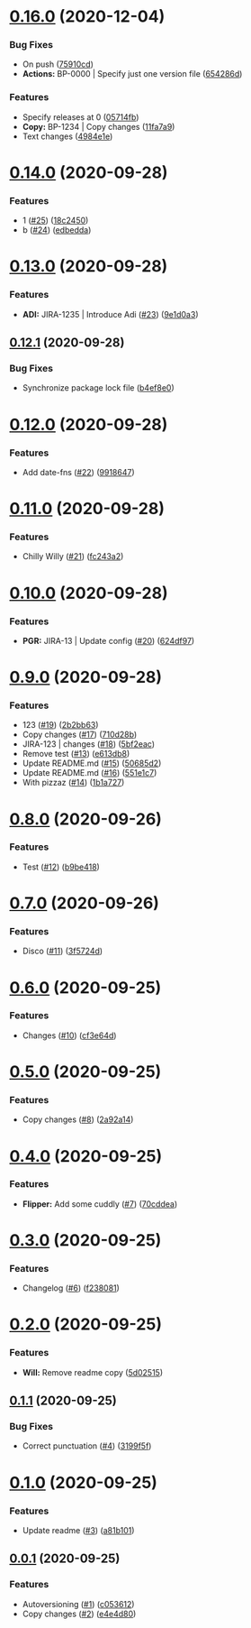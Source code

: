 # [0.16.0](https://github.com/willclark/cuddly-disco/compare/v0.14.0...v0.16.0) (2020-12-04)


### Bug Fixes

* On push ([75910cd](https://github.com/willclark/cuddly-disco/commit/75910cdd6cd2b1e07402fad4b34755ecc087b228))
* **Actions:** BP-0000 | Specify just one version file ([654286d](https://github.com/willclark/cuddly-disco/commit/654286dd3c106de6702ad6ff20657aec02ea8e7b))


### Features

* Specify releases at 0 ([05714fb](https://github.com/willclark/cuddly-disco/commit/05714fb1cfefc85b8596fe54023140c169de1d24))
* **Copy:** BP-1234 | Copy changes ([11fa7a9](https://github.com/willclark/cuddly-disco/commit/11fa7a91290630c0eebf0506fc860334c5f45724))
* Text changes ([4984e1e](https://github.com/willclark/cuddly-disco/commit/4984e1ec1a96b25995080e2c61f3db1f0758eb9f))



# [0.14.0](https://github.com/willclark/cuddly-disco/compare/v0.13.0...v0.14.0) (2020-09-28)


### Features

* 1 ([#25](https://github.com/willclark/cuddly-disco/issues/25)) ([18c2450](https://github.com/willclark/cuddly-disco/commit/18c245084c276edeaa0a3a67393d89d44ae52e43))
* b ([#24](https://github.com/willclark/cuddly-disco/issues/24)) ([edbedda](https://github.com/willclark/cuddly-disco/commit/edbedda1397429a3853f112fffbdca55ec101322))



# [0.13.0](https://github.com/willclark/cuddly-disco/compare/v0.12.1...v0.13.0) (2020-09-28)


### Features

* **ADI:** JIRA-1235 | Introduce Adi ([#23](https://github.com/willclark/cuddly-disco/issues/23)) ([9e1d0a3](https://github.com/willclark/cuddly-disco/commit/9e1d0a3fa17af47d664fd05c8dd1857b836d9931))



## [0.12.1](https://github.com/willclark/cuddly-disco/compare/v0.12.0...v0.12.1) (2020-09-28)


### Bug Fixes

* Synchronize package lock file ([b4ef8e0](https://github.com/willclark/cuddly-disco/commit/b4ef8e0a09e5cfc2ecee9210ddccec8e90d0feaa))



# [0.12.0](https://github.com/willclark/cuddly-disco/compare/v0.11.0...v0.12.0) (2020-09-28)


### Features

* Add date-fns ([#22](https://github.com/willclark/cuddly-disco/issues/22)) ([9918647](https://github.com/willclark/cuddly-disco/commit/9918647a117f9be8dfd3d40e7e85f654f7c572f2))



# [0.11.0](https://github.com/willclark/cuddly-disco/compare/v0.10.0...v0.11.0) (2020-09-28)


### Features

* Chilly Willy ([#21](https://github.com/willclark/cuddly-disco/issues/21)) ([fc243a2](https://github.com/willclark/cuddly-disco/commit/fc243a22aba81cfe993385c3352d1699a4374eb9))



# [0.10.0](https://github.com/willclark/cuddly-disco/compare/v0.9.0...v0.10.0) (2020-09-28)


### Features

* **PGR:** JIRA-13 | Update config ([#20](https://github.com/willclark/cuddly-disco/issues/20)) ([624df97](https://github.com/willclark/cuddly-disco/commit/624df977d21b402f6f168bc3c7a19578ce5eb8e1))



# [0.9.0](https://github.com/willclark/cuddly-disco/compare/v0.8.0...v0.9.0) (2020-09-28)


### Features

* 123 ([#19](https://github.com/willclark/cuddly-disco/issues/19)) ([2b2bb63](https://github.com/willclark/cuddly-disco/commit/2b2bb6312047ce485c5ef93a2503db0b2a02c568))
* Copy changes ([#17](https://github.com/willclark/cuddly-disco/issues/17)) ([710d28b](https://github.com/willclark/cuddly-disco/commit/710d28bdee49fb91330e1e959ef5514a476d6626))
* JIRA-123 | changes ([#18](https://github.com/willclark/cuddly-disco/issues/18)) ([5bf2eac](https://github.com/willclark/cuddly-disco/commit/5bf2eace52fac659319f989390744cc8ff318a15))
* Remove test ([#13](https://github.com/willclark/cuddly-disco/issues/13)) ([e613db8](https://github.com/willclark/cuddly-disco/commit/e613db8466452d067ef04c014e8e7492a0b8cfb4))
* Update README.md ([#15](https://github.com/willclark/cuddly-disco/issues/15)) ([50685d2](https://github.com/willclark/cuddly-disco/commit/50685d2e8816b4ef408590a58f82140886bca64c))
* Update README.md ([#16](https://github.com/willclark/cuddly-disco/issues/16)) ([551e1c7](https://github.com/willclark/cuddly-disco/commit/551e1c75ac37793736de8f3f846c9690e3716d29))
* With pizzaz ([#14](https://github.com/willclark/cuddly-disco/issues/14)) ([1b1a727](https://github.com/willclark/cuddly-disco/commit/1b1a727d55f75847fd11de8fff3b1d8a409c1ea6))



# [0.8.0](https://github.com/willclark/cuddly-disco/compare/v0.7.0...v0.8.0) (2020-09-26)


### Features

* Test ([#12](https://github.com/willclark/cuddly-disco/issues/12)) ([b9be418](https://github.com/willclark/cuddly-disco/commit/b9be418db36ec3c104ea99fc42ea58d4e6889d60))



# [0.7.0](https://github.com/willclark/cuddly-disco/compare/v0.6.0...v0.7.0) (2020-09-26)


### Features

* Disco ([#11](https://github.com/willclark/cuddly-disco/issues/11)) ([3f5724d](https://github.com/willclark/cuddly-disco/commit/3f5724de596b9f97412398355e037128d99bf5a9))



# [0.6.0](https://github.com/willclark/cuddly-disco/compare/v0.5.0...v0.6.0) (2020-09-25)


### Features

* Changes ([#10](https://github.com/willclark/cuddly-disco/issues/10)) ([cf3e64d](https://github.com/willclark/cuddly-disco/commit/cf3e64d25e1416a64f4b80810c6b1d112728d16a))



# [0.5.0](https://github.com/willclark/cuddly-disco/compare/v0.4.0...v0.5.0) (2020-09-25)


### Features

* Copy changes ([#8](https://github.com/willclark/cuddly-disco/issues/8)) ([2a92a14](https://github.com/willclark/cuddly-disco/commit/2a92a14805adba4987542462bca00460fbdc857f))



# [0.4.0](https://github.com/willclark/cuddly-disco/compare/v0.3.0...v0.4.0) (2020-09-25)


### Features

* **Flipper:** Add some cuddly ([#7](https://github.com/willclark/cuddly-disco/issues/7)) ([70cddea](https://github.com/willclark/cuddly-disco/commit/70cddeae88289ce13e09830ffc7b387fb838135e))



# [0.3.0](https://github.com/willclark/cuddly-disco/compare/v0.2.0...v0.3.0) (2020-09-25)


### Features

* Changelog ([#6](https://github.com/willclark/cuddly-disco/issues/6)) ([f238081](https://github.com/willclark/cuddly-disco/commit/f2380818f64a67a1d103e5b800676314136ea622))



# [0.2.0](https://github.com/willclark/cuddly-disco/compare/v0.1.1...v0.2.0) (2020-09-25)


### Features

* **Will:** Remove readme copy ([5d02515](https://github.com/willclark/cuddly-disco/commit/5d025152f29cb9aa9545c42bad76fa74ffbb7103))



## [0.1.1](https://github.com/willclark/cuddly-disco/compare/v0.1.0...v0.1.1) (2020-09-25)


### Bug Fixes

* Correct punctuation ([#4](https://github.com/willclark/cuddly-disco/issues/4)) ([3199f5f](https://github.com/willclark/cuddly-disco/commit/3199f5fbcc30e8ca051e27dc840176064224fea1))



# [0.1.0](https://github.com/willclark/cuddly-disco/compare/v0.0.1...v0.1.0) (2020-09-25)


### Features

* Update readme ([#3](https://github.com/willclark/cuddly-disco/issues/3)) ([a81b101](https://github.com/willclark/cuddly-disco/commit/a81b101ca2a26e1ff134c57dce25b14e6fcdb479))



## [0.0.1](https://github.com/willclark/cuddly-disco/compare/c053612ee9771d03945fbc9fcb309cb765505d6c...v0.0.1) (2020-09-25)


### Features

* Autoversioning ([#1](https://github.com/willclark/cuddly-disco/issues/1)) ([c053612](https://github.com/willclark/cuddly-disco/commit/c053612ee9771d03945fbc9fcb309cb765505d6c))
* Copy changes ([#2](https://github.com/willclark/cuddly-disco/issues/2)) ([e4e4d80](https://github.com/willclark/cuddly-disco/commit/e4e4d80c8b2c33ab47b0eab0c580c6f4d0f84be0))



